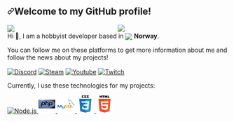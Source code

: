 <article class="markdown-body entry-content container-lg f5" itemprop="text"><h2 dir="auto"><a id="user-content-welcome-to-my-github-profile" class="anchor" aria-hidden="true" href="#welcome-to-my-github-profile"><svg class="octicon octicon-link" viewBox="0 0 16 16" version="1.1" width="16" height="16" aria-hidden="true"><path fill-rule="evenodd" d="M7.775 3.275a.75.75 0 001.06 1.06l1.25-1.25a2 2 0 112.83 2.83l-2.5 2.5a2 2 0 01-2.83 0 .75.75 0 00-1.06 1.06 3.5 3.5 0 004.95 0l2.5-2.5a3.5 3.5 0 00-4.95-4.95l-1.25 1.25zm-4.69 9.64a2 2 0 010-2.83l2.5-2.5a2 2 0 012.83 0 .75.75 0 001.06-1.06 3.5 3.5 0 00-4.95 0l-2.5 2.5a3.5 3.5 0 004.95 4.95l1.25-1.25a.75.75 0 00-1.06-1.06l-1.25 1.25a2 2 0 01-2.83 0z"></path></svg></a>Welcome to my GitHub profile!</h2>

<p><a target="https://github-readme-stats.vercel.app/api?username=Master3395&amp;count_private=true&amp;include_all_commits=true&amp;show_icons=true&amp;theme=dark&amp;icon_color=fff&amp;hide_border=true" rel="noopener noreferrer" href="https://github-readme-stats.vercel.app/api?username=Master3395&amp;count_private=true&amp;include_all_commits=true&amp;show_icons=true&amp;theme=dark&amp;icon_color=fff&amp;hide_border=true">

<img width="50%" align="right" src="https://github-readme-stats.vercel.app/api?username=Master3395&amp;count_private=true&amp;include_all_commits=true&amp;show_icons=true&amp;theme=dark&amp;icon_color=fff&amp;hide_border=true" data-canonical-src="https://github-readme-stats.vercel.app/api/top-langs/?username=Master3395&layout=compact&amp;count_private=true&amp;include_all_commits=true&amp;show_icons=true&amp;theme=dark&amp;icon_color=fff&amp;hide_border=true" style="max-width: 100%;"></a></p>
  
<p><a target="_blank" rel="noopener noreferrer" href="https://github-readme-stats.vercel.app/api?username=Master3395&amp;count_private=true&amp;include_all_commits=true&amp;show_icons=true&amp;theme=dark&amp;icon_color=fff&amp;hide_border=true"><img width="50%" height="1px" align="right" src="https://github-readme-stats.vercel.app/api?username=Master3395&amp;count_private=true&amp;include_all_commits=true&amp;show_icons=true&amp;theme=dark&amp;icon_color=fff&amp;hide_border=true" data-canonical-src="https://i.imgur.com/DkKayja.png" style="max-width: 100%;"></a></p>
  
<p><a target="_blank" rel="noopener noreferrer" href="https://github-readme-stats.vercel.app/api?username=Master3395&amp;count_private=true&amp;include_all_commits=true&amp;show_icons=true&amp;theme=dark&amp;icon_color=fff&amp;hide_border=true"><img width="50%" align="right" src="https://github-readme-stats.vercel.app/api/top-langs/?username=Master3395&layout=compact&amp;count_private=true&amp;include_all_commits=true&amp;show_icons=true&amp;theme=dark&amp;icon_color=fff&amp;hide_border=true" data-canonical-src="https://github-readme-stats.vercel.app/api/top-langs?username=Master3395&amp;theme=dark&amp;hide_border=true&amp;layout=compact&amp;langs_count=6" style="max-width: 100%;"></a></p>
  
<p dir="auto">Hi <g-emoji class="g-emoji" alias="wave" fallback-src="https://github.githubassets.com/images/icons/emoji/unicode/1f44b.png">👋</g-emoji>, I am a hobbyist developer based in <a target="_blank" rel="noopener noreferrer" href="https://en.wikipedia.org/wiki/Norway"><img width="20" align="center" src="https://upload.wikimedia.org/wikipedia/commons/d/d9/Flag_of_Norway.svg" data-canonical-src="https://upload.wikimedia.org/wikipedia/commons/d/d9/Flag_of_Norway.svg" style="max-width: 100%;"></a> <strong>Norway</strong>.</p>
<p dir="auto">You can follow me on these platforms to get more information about me and follow the news about my projects!</p>
<p dir="auto"><a href="https://discord.gg/nx9Kzrk" rel="nofollow"><img align="center" alt="Discord" src="https://camo.githubusercontent.com/fc0854291d8e5d66ed61ece0c4b9aa6a22e56d9ff4e55d71ec03243d46ff3524/68747470733a2f2f696d672e736869656c64732e696f2f62616467652f2d446973636f72642d3538363566323f7374796c653d666c6174266c6f676f3d646973636f7264266c6f676f436f6c6f723d7768697465" data-canonical-src="https://img.shields.io/badge/-Discord-5865f2?style=flat&amp;logo=discord&amp;logoColor=white" style="max-width: 100%;"></a> <a href="https://steamcommunity.com/id/Master3395" rel="nofollow"><img align="center" alt="Steam" src="https://camo.githubusercontent.com/c68b3536dea79332fe5b24688e2d839b5b9134d36bd5b904effcf065bc352ad4/68747470733a2f2f696d672e736869656c64732e696f2f62616467652f2d537465616d2d3137316132313f7374796c653d666c6174266c6f676f3d737465616d266c6f676f436f6c6f723d7768697465" data-canonical-src="https://img.shields.io/badge/-Steam-171a21?style=flat&amp;logo=steam&amp;logoColor=white" style="max-width: 100%;"></a> <a href="https://www.youtube.com/user/master33951" rel="nofollow"><img align="center" alt="Youtube" src="https://camo.githubusercontent.com/df8930d7a76fa8ea3860dce2974f37df236cf0d835671c6a3bd50ad35ccb0e76/68747470733a2f2f696d672e736869656c64732e696f2f62616467652f2d596f75547562652d6666303030303f7374796c653d666c6174266c6f676f3d796f7574756265266c6f676f436f6c6f723d7768697465" data-canonical-src="https://img.shields.io/badge/-YouTube-ff0000?style=flat&amp;logo=youtube&amp;logoColor=white" style="max-width: 100%;"></a> <a href="https://twitch.tv/Master3395" rel="nofollow"><img align="center" alt="Twitch" src="https://camo.githubusercontent.com/fccf793a9d23f656b702bf9dce1f60e8b5c716cdab27aff20a574943aca713c8/68747470733a2f2f696d672e736869656c64732e696f2f62616467652f2d5477697463682d3634343161353f7374796c653d666c6174266c6f676f3d747769746368266c6f676f436f6c6f723d7768697465" data-canonical-src="https://img.shields.io/badge/-Twitch-6441a5?style=flat&amp;logo=twitch&amp;logoColor=white" style="max-width: 100%;"></a></p>

<p dir="auto">Currently, I use these technologies for my projects:</p>
<p dir="auto"> <a target="_blank" rel="noopener noreferrer" href="https://nodejs.dev/"><img alt="Node.js" align="center" src="https://camo.githubusercontent.com/b457c1ccc45a72fb0d9105d333a3584e3b42c9114181f705f2a637b360040a04/68747470733a2f2f696d672e736869656c64732e696f2f62616467652f2d4e6f64652e6a732d3433383533643f7374796c653d666c6174266c6f676f3d4e6f64652e6a73266c6f676f436f6c6f723d7768697465" data-canonical-src="https://img.shields.io/badge/-Node.js-43853d?style=flat&amp;logo=Node.js&amp;logoColor=white" style="max-width: 100%;">
<a href="https://www.php.net" rel="nofollow"> <img src="https://raw.githubusercontent.com/devicons/devicon/master/icons/php/php-original.svg" alt="php" width="40" height="40" style="max-width: 100%;"> </a> <a href="https://www.mysql.com/" rel="nofollow"> <img src="https://raw.githubusercontent.com/devicons/devicon/master/icons/mysql/mysql-original-wordmark.svg" alt="mysql" width="40" height="40" style="max-width: 100%;"> </a>
  <a href="https://www.w3schools.com/css/" rel="nofollow"> <img src="https://raw.githubusercontent.com/devicons/devicon/master/icons/css3/css3-original-wordmark.svg" alt="css3" width="40" height="40" style="max-width: 100%;"> </a>
<a href="https://www.w3.org/html/" rel="nofollow"> <img src="https://raw.githubusercontent.com/devicons/devicon/master/icons/html5/html5-original-wordmark.svg" alt="html5" width="40" height="40" style="max-width: 100%;"> </a>

</article>
